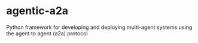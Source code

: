 # agentic-a2a
Python framework for developing and deploying multi-agent systems using the agent to agent (a2a) protocol
